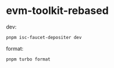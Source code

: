 # evm-toolkit-rebased

dev:
```sh
pnpm isc-faucet-depositer dev
```

format:
```sh
pnpm turbo format
```